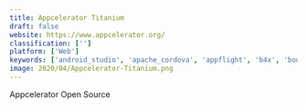 ```yaml
---
title: Appcelerator Titanium
draft: false 
website: https://www.appcelerator.org/
classification: ['']
platform: ['Web']
keywords: ['android_studio', 'apache_cordova', 'appflight', 'b4x', 'bootstrap', 'corona_sdk', 'intel_xdk', 'ionic_framework', 'mobile_angular_ui', 'phonegap', 'qt_creator', 'react_native', 'skeeble', 'unity', 'xcode', 'convertigo']
image: 2020/04/Appcelerator-Titanium.png
---
```

Appcelerator Open Source